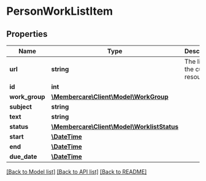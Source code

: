 # PersonWorkListItem

## Properties
Name | Type | Description | Notes
------------ | ------------- | ------------- | -------------
**url** | **string** | The link to the current resource | [optional] 
**id** | **int** |  | [optional] 
**work_group** | [**\Membercare\Client\Model\WorkGroup**](WorkGroup.md) |  | [optional] 
**subject** | **string** |  | [optional] 
**text** | **string** |  | [optional] 
**status** | [**\Membercare\Client\Model\WorklistStatus**](WorklistStatus.md) |  | [optional] 
**start** | [**\DateTime**](\DateTime.md) |  | [optional] 
**end** | [**\DateTime**](\DateTime.md) |  | [optional] 
**due_date** | [**\DateTime**](\DateTime.md) |  | [optional] 

[[Back to Model list]](../../README.md#documentation-for-models) [[Back to API list]](../../README.md#documentation-for-api-endpoints) [[Back to README]](../../README.md)

